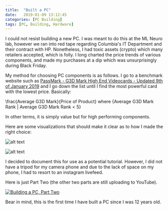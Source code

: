 ```yaml
---
title:  "Built a PC"
date:   2019-01-09 13:12:45
categories: [PC Building]
tags: [PC, Building, Hardware]
---
```


I could not resist building a new PC. I was meant to do this at the ML Neuro lab, however we ran into red tape regarding Columbia's IT Department and their contract with HP. Nonetheless, I had toxic assets (crypto) which many retailers accepted, which is folly. I long charted the price trends of various components, and made my purchases at a dip which was unsurprisingly during Black Friday. 

My method for choosing PC components is as follows. I go to a benchmark website such as [PassMark - G3D Mark
High End Videocards - Updated 9th of January 2019](https://www.videocardbenchmark.net/high_end_gpus.html) and I go down the list until I find the most powerful card with the lowest price. Basically:

\frac{Average G3D Mark}{Price of Product} where {Average G3D Mark Rank | Average G3D Mark Rank < 5} 

In other terms, it is simply value but for high performing components. 

Here are some visualizations that should make it clear as to how I made the right choice:
      
![alt text](https://prettypositron.github.io/minimal/images/gpubenchmarks.png)

![alt text](https://prettypositron.github.io/minimal/images/pricetrends.png)

I decided to document this for use as a potential tutorial. However, I did not have a tripod for my camera phone and due to the lack of space on my phone, I had to resort to an instagram livefeed. 

Here is just Part Two (the other two parts are still uploading to YouTube). 

[![Building a PC, Part Two](http://img.youtube.com/vi/kPP0c73_iX4/0.jpg)](http://www.youtube.com/watch?v=kPP0c73_iX4 "Building a PC, part two")

Bear in mind, this is the first time I have built a PC since I was 12 years old. 
